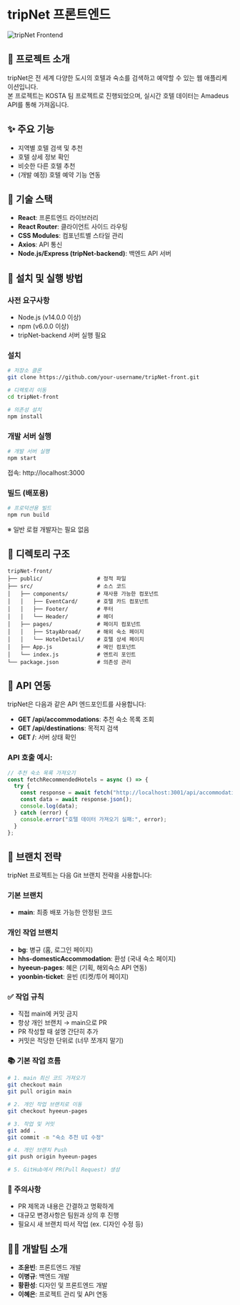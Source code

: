 # tripNet 프론트엔드

![tripNet Frontend](https://via.placeholder.com/800x400?text=tripNet+Frontend)

## 📝 프로젝트 소개

tripNet은 전 세계 다양한 도시의 호텔과 숙소를 검색하고 예약할 수 있는 웹 애플리케이션입니다.  
본 프로젝트는 KOSTA 팀 프로젝트로 진행되었으며, 실시간 호텔 데이터는 Amadeus API를 통해 가져옵니다.

## ✨ 주요 기능

- 지역별 호텔 검색 및 추천
- 호텔 상세 정보 확인
- 비슷한 다른 호텔 추천
- (개발 예정) 호텔 예약 기능 연동

## 🔧 기술 스택

- **React**: 프론트엔드 라이브러리
- **React Router**: 클라이언트 사이드 라우팅
- **CSS Modules**: 컴포넌트별 스타일 관리
- **Axios**: API 통신
- **Node.js/Express (tripNet-backend)**: 백엔드 API 서버

## 🚀 설치 및 실행 방법

### 사전 요구사항

- Node.js (v14.0.0 이상)
- npm (v6.0.0 이상)
- tripNet-backend 서버 실행 필요

### 설치

```bash
# 저장소 클론
git clone https://github.com/your-username/tripNet-front.git

# 디렉토리 이동
cd tripNet-front

# 의존성 설치
npm install
```

### 개발 서버 실행

```bash
# 개발 서버 실행
npm start
```

접속: http://localhost:3000

### 빌드 (배포용)

```bash
# 프로덕션용 빌드
npm run build
```

※ 일반 로컬 개발자는 필요 없음

## 📂 디렉토리 구조

```
tripNet-front/
├── public/                 # 정적 파일
├── src/                    # 소스 코드
│   ├── components/         # 재사용 가능한 컴포넌트
│   │   ├── EventCard/      # 호텔 카드 컴포넌트
│   │   ├── Footer/         # 푸터
│   │   └── Header/         # 헤더
│   ├── pages/              # 페이지 컴포넌트
│   │   ├── StayAbroad/     # 해외 숙소 페이지
│   │   └── HotelDetail/    # 호텔 상세 페이지
│   ├── App.js              # 메인 컴포넌트
│   └── index.js            # 엔트리 포인트
└── package.json            # 의존성 관리
```

## 🔗 API 연동

tripNet은 다음과 같은 API 엔드포인트를 사용합니다:

- **GET /api/accommodations**: 추천 숙소 목록 조회
- **GET /api/destinations**: 목적지 검색
- **GET /**: 서버 상태 확인

### API 호출 예시:

```javascript
// 추천 숙소 목록 가져오기
const fetchRecommendedHotels = async () => {
  try {
    const response = await fetch("http://localhost:3001/api/accommodations");
    const data = await response.json();
    console.log(data);
  } catch (error) {
    console.error("호텔 데이터 가져오기 실패:", error);
  }
};
```

## 🌿 브랜치 전략

tripNet 프로젝트는 다음 Git 브랜치 전략을 사용합니다:

### 기본 브랜치

- **main**: 최종 배포 가능한 안정된 코드

### 개인 작업 브랜치

- **bg**: 병규 (홈, 로그인 페이지)
- **hhs-domesticAccommodation**: 환성 (국내 숙소 페이지)
- **hyeeun-pages**: 혜은 (기획, 해외숙소 API 연동)
- **yoonbin-ticket**: 윤빈 (티켓/투어 페이지)

### ✅ 작업 규칙

- 직접 main에 커밋 금지
- 항상 개인 브랜치 → main으로 PR
- PR 작성할 때 설명 간단히 추가
- 커밋은 적당한 단위로 (너무 쪼개지 말기)

### 📚 기본 작업 흐름

```bash
# 1. main 최신 코드 가져오기
git checkout main
git pull origin main

# 2. 개인 작업 브랜치로 이동
git checkout hyeeun-pages

# 3. 작업 및 커밋
git add .
git commit -m "숙소 추천 UI 수정"

# 4. 개인 브랜치 Push
git push origin hyeeun-pages

# 5. GitHub에서 PR(Pull Request) 생성
```

### 🧩 주의사항

- PR 제목과 내용은 간결하고 명확하게
- 대규모 변경사항은 팀원과 상의 후 진행
- 필요시 새 브랜치 따서 작업 (ex. 디자인 수정 등)

## 👨‍💻 개발팀 소개

- **조윤빈**: 프론트엔드 개발
- **이병규**: 백엔드 개발
- **황환성**: 디자인 및 프론트엔드 개발
- **이혜은**: 프로젝트 관리 및 API 연동
